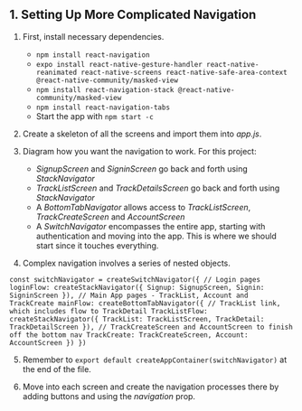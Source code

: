 ## 1. Setting Up More Complicated Navigation

1) First, install necessary dependencies.
    - `npm install react-navigation`
    - `expo install react-native-gesture-handler react-native-reanimated react-native-screens react-native-safe-area-context @react-native-community/masked-view`
    - `npm install react-navigation-stack @react-native-community/masked-view`
    - `npm install react-navigation-tabs`
    - Start the app with `npm start -c`

2) Create a skeleton of all the screens and import them into *app.js*.

3) Diagram how you want the navigation to work. For this project: 
    - *SignupScreen* and *SigninScreen* go back and forth using *StackNavigator*
    - *TrackListScreen* and *TrackDetailsScreen* go back and forth using *StackNavigator*
    - A *BottomTabNavigator* allows access to *TrackListScreen*, *TrackCreateScreen* and *AccountScreen*
    - A *SwitchNavigator* encompasses the entire app, starting with authentication and moving into the app. This is where we should start since it touches everything.

4) Complex navigation involves a series of nested objects.

`
const switchNavigator = createSwitchNavigator({
  // Login pages
  loginFlow: createStackNavigator({
    Signup: SignupScreen,
    Signin: SigninScreen
  }),
  // Main App pages - TrackList, Account and TrackCreate
  mainFlow: createBottomTabNavigator({
    // TrackList link, which includes flow to TrackDetail
    TrackListFlow: createStackNavigator({
      TrackList: TrackListScreen,
      TrackDetail: TrackDetailScreen
    }),
    // TrackCreateScreen and AccountScreen to finish off the bottom nav
    TrackCreate: TrackCreateScreen,
    Account: AccountScreen
  })
})
`

5) Remember to `export default createAppContainer(switchNavigator)` at the end of the file.

6) Move into each screen and create the navigation processes there by adding buttons and using the *navigation* prop.
